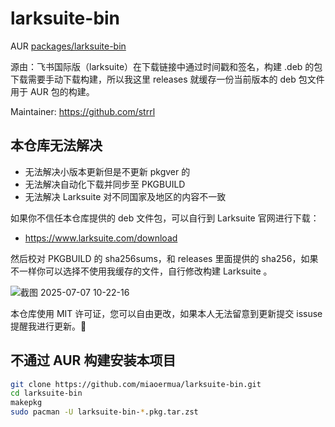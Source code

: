 # larksuite-bin
AUR [packages/larksuite-bin](https://aur.archlinux.org/packages/larksuite-bin)

源由：飞书国际版（larksuite）在下载链接中通过时间戳和签名，构建 .deb 的包下载需要手动下载构建，所以我这里 releases 就缓存一份当前版本的 deb 包文件用于 AUR 包的构建。

Maintainer: https://github.com/strrl

## 本仓库无法解决

- 无法解决小版本更新但是不更新 pkgver 的
- 无法解决自动化下载并同步至 PKGBUILD
- 无法解决 Larksuite 对不同国家及地区的内容不一致

如果你不信任本仓库提供的 deb 文件包，可以自行到 Larksuite 官网进行下载：
- https://www.larksuite.com/download

然后校对 PKGBUILD 的 sha256sums，和 releases 里面提供的 sha256，如果不一样你可以选择不使用我缓存的文件，自行修改构建 Larksuite 。

![截图 2025-07-07 10-22-16](https://github.com/user-attachments/assets/cc72253e-fa4c-42a2-83c6-ed49b40e65b3)

本仓库使用 MIT 许可证，您可以自由更改，如果本人无法留意到更新提交 issuse 提醒我进行更新。🤗

## 不通过 AUR 构建安装本项目

```sh
git clone https://github.com/miaoermua/larksuite-bin.git
cd larksuite-bin
makepkg
sudo pacman -U larksuite-bin-*.pkg.tar.zst
```


<!--
## 通过 AUR 安装

还在旧版本，没完全谈完

```sh
paru -S larksuite-bin
```
--->
